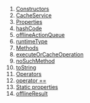 1.  [Constructors](./CacheService-class#constructors.md)
2.  [CacheService](./CacheService/CacheService.md)
3.  [Properties](./CacheService-class#instance-properties.md)
4.  [hashCode](https://api.flutter.dev/flutter/dart-core/Object/hashCode.html)
5.  [offlineActionQueue](./CacheService/offlineActionQueue.md)
6.  [runtimeType](https://api.flutter.dev/flutter/dart-core/Object/runtimeType.html)
7.  [Methods](./CacheService-class#instance-methods.md)
8.  [executeOrCacheOperation](./CacheService/executeOrCacheOperation.md)
9.  [noSuchMethod](https://api.flutter.dev/flutter/dart-core/Object/noSuchMethod.html)
10. [toString](https://api.flutter.dev/flutter/dart-core/Object/toString.html)
11. [Operators](./CacheService-class#operators.md)
12. [operator
    ==](https://api.flutter.dev/flutter/dart-core/Object/operator_equals.html)
13. [Static
    properties](./CacheService-class#static-properties.md)
14. [offlineResult](./CacheService/offlineResult.md)
